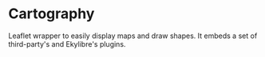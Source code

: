 # Cartography

Leaflet wrapper to easily display maps and draw shapes. It embeds a set of third-party's and Ekylibre's plugins.  
